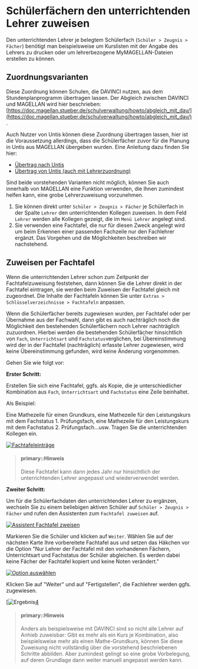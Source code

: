 # Schülerfächern den unterrichtenden Lehrer zuweisen

[1]:/assets/images/Magellan/07.png
[2]:/assets/images/Magellan/08.png
[3]:/assets/images/Magellan/09.png
[4]:/assets/images/Magellan/10.png

Den unterrichtenden Lehrer je belegtem Schülerfach (`Schüler > Zeugnis > Fächer`) benötigt man beispielsweise um Kurslisten mit der Angabe des Lehrers zu drucken oder um lehrerbezogene MyMAGELLAN-Dateien erstellen zu können.

## Zuordnungsvarianten

Diese Zuordnung können Schulen, die DAVINCI nutzen, aus dem Stundenplanprogramm übertragen lassen. Der Abgleich zwischen DAVINCI und MAGELLAN wird hier beschrieben: [https://doc.magellan.stueber.de/schulverwaltung/howto/abgleich_mit_dav/](https://doc.magellan.stueber.de/schulverwaltung/howto/abgleich_mit_dav/).

Auch Nutzer von Untis können diese Zuordnung übertragen lassen, hier ist die Voraussetzung allerdings, dass die Schülerfächer zuvor für die Planung in Untis aus MAGELLAN übergeben wurden. Eine Anleitung dazu finden Sie hier:

* [Übertrag nach Untis](https://doc.magellan.stueber.de/schulverwaltung/regionales/berlin/nach.untis/)
* [Übertrag von Untis (auch mit Lehrerzuordnung)](https://doc.magellan.stueber.de/schulverwaltung/regionales/berlin/von.untis/)

Sind beide vorstehenden Varianten nicht möglich, können Sie auch innerhalb von MAGELLAN eine Funktion verwenden, die Ihnen zumindest helfen kann, eine grobe Lehrerzuweisung vorzunehmen.

1. Sie können direkt unter `Schüler > Zeugnis > Fächer` je Schülerfach in der Spalte `Lehrer` den unterrichtenden Kollegen zuweisen. In dem Feld `Lehrer` werden alle Kollegen gezeigt, die im `Menü Lehrer` angelegt sind.
2. Sie verwenden eine Fachtafel, die nur für diesen Zweck angelegt wird um beim Erkennen einer passenden Fachzeile nur den Fachlehrer ergänzt. Das Vorgehen und die Möglichkeiten beschreiben wir nachstehend.

## Zuweisen per Fachtafel

Wenn die unterrichtenden Lehrer schon zum Zeitpunkt der Fachtafelzuweisung feststehen, dann können Sie die Lehrer direkt in der Fachtafel eintragen, sie werden beim Zuweisen der Fachtafel gleich mit zugeordnet. Die Inhalte der Fachtafeln können Sie unter `Extras > Schlüsselverzeichnisse > Fachtafeln` anpassen.

Wenn die Schülerfächer bereits zugewiesen wurden, per Fachtafel oder per Übernahme aus der Fachwahl, dann gibt es auch nachträglich noch die Möglichkeit den bestehenden Schülerfächern noch Lehrer nachträglich zuzuordnen. 
Hierbei werden die bestehenden Schülerfächer hinsichtlich von `Fach`, `Unterrichtsart` und `Fachstatus`verglichen, bei Übereinstimmung wird der in der Fachtafel (nachträglich) erfasste Lehrer zugewiesen, wird keine Übereinstimmung gefunden, wird keine Änderung vorgenommen.

Gehen Sie wie folgt vor:

**Erster Schritt:**

Erstellen Sie sich eine Fachtafel, ggfs. als Kopie, die je unterschiedlicher Kombination aus `Fach`, `Unterrichtsart` und `Fachstatus` eine Zeile beinhaltet.

Als Beispiel:

Eine Mathezeile für einen Grundkurs, eine Mathezeile für den Leistungskurs mit dem Fachstatus 1. Prüfungsfach, eine Mathezeile für den Leistungskurs mit dem Fachstatus 2. Prüfungsfach...usw. Tragen Sie die unterrichtenden Kollegen ein.

[![Fachtafeleinträge][1]][1]

> #### primary::Hinweis
>  
> Diese Fachtafel kann dann jedes Jahr nur hinsichtlich der unterrichtenden Lehrer angepasst und wiederverwendet werden.

**Zweiter Schritt:**

Um für die Schülerfachdaten den unterrichtenden Lehrer zu ergänzen, wechseln Sie zu einem beliebigen aktiven Schüler auf `Schüler > Zeugnis > Fächer` und rufen den Assistenten zum `Fachtafel zuweisen` auf.

[![Assistent Fachtafel zweisen][2]][2]

Markieren Sie die Schüler und klicken auf `Weiter`. Wählen Sie auf der nächsten Karte Ihre vorbereitete Fachtafel aus und setzen das Häkchen vor die Option "Nur Lehrer der Fachtafel mit den vorhandenen Fächern, Unterrichtsart und Fachstatus der Schüler abgleichen. Es werden dabei keine Fächer der Fachtafel kopiert und keine Noten verändert." 

[![Option auswählen][3]][3]

Klicken Sie auf "Weiter" und auf "Fertigstellen", die Fachlehrer werden ggfs. zugewiesen.

[![Ergebnis][4][4]

> #### primary::Hinweis
>  
> Anders als beispielsweise mit DAVINCI sind so nicht alle Lehrer auf Anhieb zuweisbar: Gibt es mehr als ein Kurs je Kombination, also beispielsweise mehr als einen Mathe-Grundkurs, können Sie diese Zuweisung nicht vollständig über die vorstehend beschriebenen Schritte abbilden. Aber zumindest gelingt so eine grobe Vorbelegung, auf deren Grundlage dann weiter manuell angepasst werden kann.
